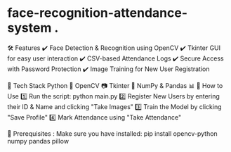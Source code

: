 # face-recognition-attendance-system .

🛠 Features
✔️ Face Detection & Recognition using OpenCV
✔️ Tkinter GUI for easy user interaction
✔️ CSV-based Attendance Logs
✔️ Secure Access with Password Protection
✔️ Image Training for New User Registration

🔧 Tech Stack
Python 🐍
OpenCV 📷
Tkinter 🎨
NumPy & Pandas 📊
🚀 How to Use
1️⃣ Run the script: python main.py
2️⃣ Register New Users by entering their ID & Name and clicking "Take Images"
3️⃣ Train the Model by clicking "Save Profile"
4️⃣ Mark Attendance using "Take Attendance"

📌 Prerequisites : 
Make sure you have installed:
pip install opencv-python numpy pandas pillow
